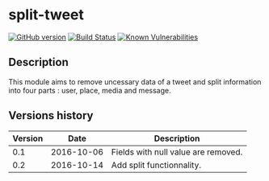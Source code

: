 split-tweet
===========

[![GitHub version](https://badge.fury.io/gh/chasset%2Fsplit-tweet.svg)](https://badge.fury.io/gh/chasset%2Fsplit-tweet)
[![Build Status](https://travis-ci.org/chasset/split-tweet.svg?branch=master)](https://travis-ci.org/chasset/split-tweet)
[![Known Vulnerabilities](https://snyk.io/test/github/chasset/split-tweet/badge.svg)](https://snyk.io/test/github/chasset/split-tweet)

Description
-----------

This module aims to remove uncessary data of a tweet and split information into four parts : user, place, media and message.

Versions history
----------------

| Version | Date       | Description |
|---------|------------|-------------|
| 0.1     | 2016-10-06 | Fields with null value are removed. |
| 0.2     | 2016-10-14 | Add split functionnality.           |